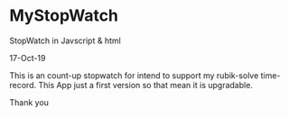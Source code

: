 # MyStopWatch 
StopWatch in Javscript &amp; html

17-Oct-19

This is an count-up stopwatch for intend to support my rubik-solve time-record.
This App just a first version so that mean it is upgradable.

Thank you
